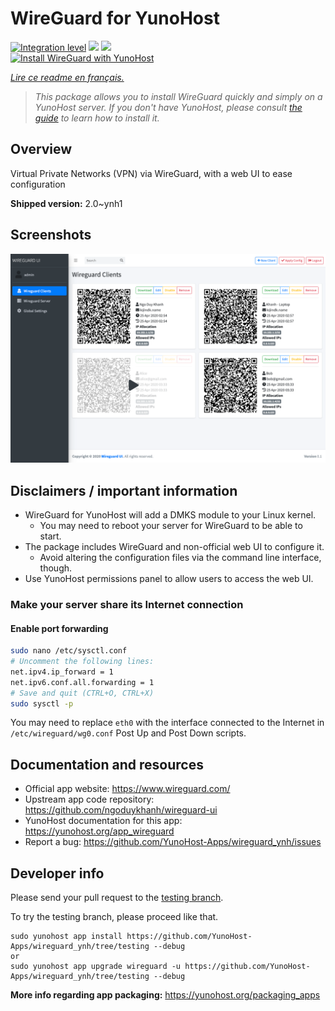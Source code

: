 <!--
N.B.: This README was automatically generated by https://github.com/YunoHost/apps/tree/master/tools/README-generator
It shall NOT be edited by hand.
-->

# WireGuard for YunoHost

[![Integration level](https://dash.yunohost.org/integration/wireguard.svg)](https://dash.yunohost.org/appci/app/wireguard) ![](https://ci-apps.yunohost.org/ci/badges/wireguard.status.svg) ![](https://ci-apps.yunohost.org/ci/badges/wireguard.maintain.svg)  
[![Install WireGuard with YunoHost](https://install-app.yunohost.org/install-with-yunohost.svg)](https://install-app.yunohost.org/?app=wireguard)

*[Lire ce readme en français.](./README_fr.md)*

> *This package allows you to install WireGuard quickly and simply on a YunoHost server.
If you don't have YunoHost, please consult [the guide](https://yunohost.org/#/install) to learn how to install it.*

## Overview

Virtual Private Networks (VPN) via WireGuard, with a web UI to ease configuration

**Shipped version:** 2.0~ynh1



## Screenshots

![](./doc/screenshots/screenshot.png)

## Disclaimers / important information

* WireGuard for YunoHost will add a DMKS module to your Linux kernel.
  * You may need to reboot your server for WireGuard to be able to start.
* The package includes WireGuard and non-official web UI to configure it.
  * Avoid altering the configuration files via the command line interface, though.
* Use YunoHost permissions panel to allow users to access the web UI.

### Make your server share its Internet connection

#### Enable port forwarding

```bash
sudo nano /etc/sysctl.conf
# Uncomment the following lines:
net.ipv4.ip_forward = 1
net.ipv6.conf.all.forwarding = 1
# Save and quit (CTRL+O, CTRL+X)
sudo sysctl -p
```

You may need to replace `eth0` with the interface connected to the Internet in `/etc/wireguard/wg0.conf` Post Up and Post Down scripts.


## Documentation and resources

* Official app website: https://www.wireguard.com/
* Upstream app code repository: https://github.com/ngoduykhanh/wireguard-ui
* YunoHost documentation for this app: https://yunohost.org/app_wireguard
* Report a bug: https://github.com/YunoHost-Apps/wireguard_ynh/issues

## Developer info

Please send your pull request to the [testing branch](https://github.com/YunoHost-Apps/wireguard_ynh/tree/testing).

To try the testing branch, please proceed like that.
```
sudo yunohost app install https://github.com/YunoHost-Apps/wireguard_ynh/tree/testing --debug
or
sudo yunohost app upgrade wireguard -u https://github.com/YunoHost-Apps/wireguard_ynh/tree/testing --debug
```

**More info regarding app packaging:** https://yunohost.org/packaging_apps